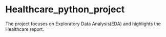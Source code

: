 # Healthcare_python_project
The project focuses on Exploratory Data Analysis(EDA) and highlights the Healthcare report.
